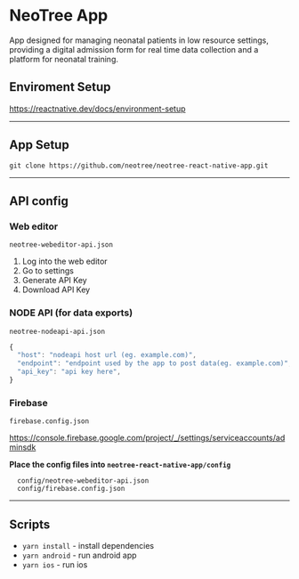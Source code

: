 # NeoTree App

App designed for managing neonatal patients in low resource settings, providing a digital admission form for real time data collection and a platform for neonatal training.

## Enviroment Setup

https://reactnative.dev/docs/environment-setup


***

## App Setup

`git clone https://github.com/neotree/neotree-react-native-app.git`

***

## API config

### Web editor
`neotree-webeditor-api.json`

1. Log into the web editor
2. Go to settings
3. Generate API Key
4. Download API Key

### NODE API (for data exports)
`neotree-nodeapi-api.json`

```javascript
{
  "host": "nodeapi host url (eg. example.com)",
  "endpoint": "endpoint used by the app to post data(eg. example.com)",
  "api_key": "api key here",
}
```

### Firebase
`firebase.config.json`

https://console.firebase.google.com/project/_/settings/serviceaccounts/adminsdk

**Place the config files into `neotree-react-native-app/config`**

```
  config/neotree-webeditor-api.json
  config/firebase.config.json
```

***

## Scripts

* `yarn install` - install dependencies
* `yarn android` - run android app
* `yarn ios` - run ios
